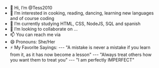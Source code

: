 - 👋 Hi, I’m @Tess2010
- 👀 I’m interested in cooking, reading, dancing, learning new languages and of course coding
- 🌱 I’m currently studying HTML, CSS, NodeJS, SQL and spanish 
- 💞️ I’m looking to collaborate on ...
- 📫 You can reach me via 
- 😄 Pronouns: She/Her
- ⚡ My Favorite Sayings:
--- "A mistake is never a mistake if you learn from it, as it has now become 
     a lesson"
--- "Always treat others how you want them to treat you"
--- "I am perfectly IMPERFECT"

<!---
Tess2010/Tess2010 is a ✨ special ✨ repository because its `README.md` (this file) appears on your GitHub profile.
You can click the Preview link to take a look at your changes.
--->
